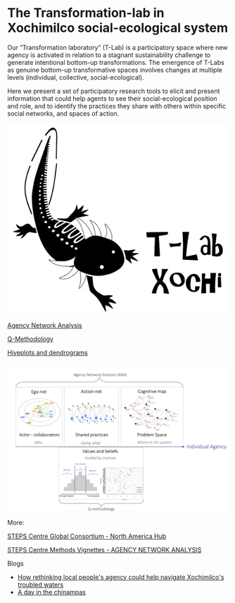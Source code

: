 # The Transformation-lab in Xochimilco social-ecological system

Our “Transformation laboratory” (T-Lab) is a participatory space where new agency is activated in relation to a stagnant sustainability challenge to generate intentional bottom-up transformations. The emergence of T-Labs as genuine bottom-up transformative spaces involves changes at multiple levels (individual, collective, social-ecological).

Here we present a set of participatory research tools to elicit and present information that could help agents to see their social-ecological position and role, and to identify the practices they share with others within specific social networks, and spaces of action.

<img src="Logo_Tlab.png" >


[Agency Network Analysis](ANA.md)

[Q-Methodology](qmethodology)

[Hiveplots and dendrograms](hiveplot)

<img src="ANA and Q.png" >

More:

[STEPS Centre Global Consortium - North America Hub](https://steps-centre.org/global/north-america/)

[STEPS Centre Methods Vignettes - AGENCY NETWORK ANALYSIS](https://steps-centre.org/pathways-methods-vignettes/agency-network-analysis/)

  Blogs
- [How rethinking local people's agency could help navigate Xochimilco's troubled waters](https://steps-centre.org/blog/new-forms-agency-help-navigate-xochimilcos-troubled-waters/)
- [A day in the chinampas](https://steps-centre.org/blog/a-day-in-the-chinampas/)


